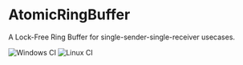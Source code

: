 # AtomicRingBuffer
A Lock-Free Ring Buffer for single-sender-single-receiver usecases.


![Windows CI](https://github.com/deltaphi/AtomicRingBufferTest/workflows/Windows%20CI/badge.svg?branch=master&event=push)
![Linux CI](https://github.com/deltaphi/AtomicRingBufferTest/workflows/Linux%20CI/badge.svg?branch=master&event=push)

